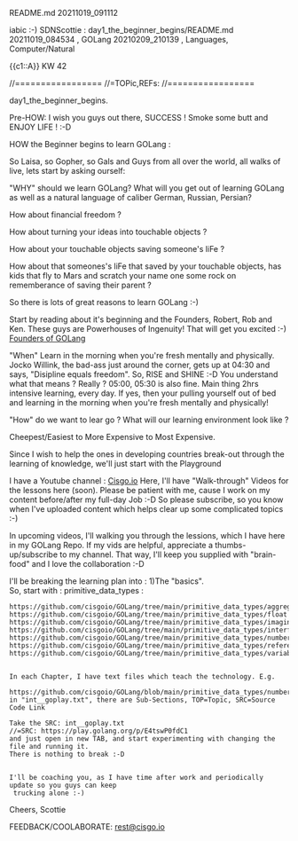 README.md  20211019_091112

iabic :-) SDNScottie : day1_the_beginner_begins/README.md  20211019_084534
, GOLang  20210209_210139
, Languages, Computer/Natural

{{c1::A}} KW 42

//=================
//=TOPic,REFs: 
//=================

day1_the_beginner_begins.

Pre-HOW: I wish you guys out there, SUCCESS ! Smoke some butt and ENJOY LIFE ! :-D

HOW the Beginner begins to learn GOLang :

So Laisa, so Gopher, so Gals and Guys from all over the world, all walks of live,
lets start by asking ourself:

"WHY" should we learn GOLang?
   What will you get out of learning GOLang as well as a natural language of caliber German, Russian, Persian?

   How about financial freedom ?

   How about turning your ideas into touchable objects ?

   How about your touchable objects saving someone's liFe ?

   How about that someones's liFe that saved by your touchable objects, has kids that
   fly to Mars and scratch your name one some rock on rememberance of saving their parent ?

   So there is lots of great reasons to learn GOLang :-)

   Start by reading about it's beginning and the Founders, Robert, Rob and Ken. These guys are Powerhouses of Ingenuity! That will get you excited :-)
   [Founders of GOLang](https://en.wikipedia.org/wiki/Go_(programming_language))

"When"
   Learn in the morning when you're fresh mentally and physically.
   Jocko Willink, the bad-ass just around the corner, gets up at 04:30 and says, "Disipline equals freedom".
   So, RISE and SHINE :-D
   You understand what that means ? Really ? 05:00, 05:30 is also fine. Main thing 2hrs intensive learning, every day.
   If yes, then your pulling yourself out of bed and learning in the morning when you're fresh mentally and physically!   

"How" do we want to lear go ?
   What will our learning environment look like ?

   Cheepest/Easiest to More Expensive to Most Expensive.

   Since I wish to help the ones in developing countries break-out through
   the learning of knowledge, we'll just start with the
   Playground

   I have a Youtube channel : [Cisgo.io](https://www.youtube.com/channel/UCfu8oCyYYlfkU1uosOr1BYQ)
   Here, I'll have "Walk-through" Videos for the lessons here (soon). Please be patient with me, cause I
   work on my content before/after my full-day Job :-D So please subscribe, so you know when I've uploaded
   content which helps clear up some complicated topics :-)

   In upcoming videos, I'll walking you through the lessions, which I have here in my GOLang Repo.
   If my vids are helpful, appreciate a thumbs-up/subscribe to my channel.
   That way, I'll keep you supplied with "brain-food" and I love the collaboration :-D

   I'll be breaking the learning plan into :
   1)The "basics".   
    So, start with :
    primitive_data_types :

    https://github.com/cisgoio/GOLang/tree/main/primitive_data_types/aggregate_types
    https://github.com/cisgoio/GOLang/tree/main/primitive_data_types/float
    https://github.com/cisgoio/GOLang/tree/main/primitive_data_types/imaginary_numbers
    https://github.com/cisgoio/GOLang/tree/main/primitive_data_types/interfaces
    https://github.com/cisgoio/GOLang/tree/main/primitive_data_types/numbers
    https://github.com/cisgoio/GOLang/tree/main/primitive_data_types/referenced_types/pointers
    https://github.com/cisgoio/GOLang/tree/main/primitive_data_types/variables

            
    In each Chapter, I have text files which teach the technology. E.g. 
      https://github.com/cisgoio/GOLang/blob/main/primitive_data_types/numbers/int__goplay.txt
    in "int__goplay.txt", there are Sub-Sections, TOP=Topic, SRC=Source Code Link
    
    Take the SRC: int__goplay.txt
    //=SRC: https://play.golang.org/p/E4tswP0fdC1
    and just open in new TAB, and start experimenting with changing the file and running it.
    There is nothing to break :-D

  
    I'll be coaching you, as I have time after work and periodically update so you guys can keep
     trucking alone :-)


  Cheers,
  Scottie

  FEEDBACK/COOLABORATE: rest@cisgo.io
